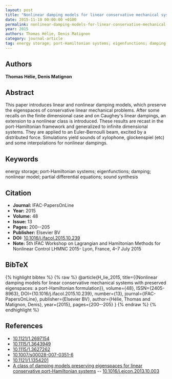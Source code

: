 ```yaml
---
layout: post
title: "Nonlinear damping models for linear conservative mechanical systems with preserved eigenspaces: a port-Hamiltonian formulation"
date: 2015-11-10 00:00:00 +0100
permalink: nonlinear-damping-models-for-linear-conservative-mechanical-systems-with-preserved-eigenspaces-a-port-hamiltonian-formulation
year: 2015
authors: Thomas Hélie, Denis Matignon
category: journal-article
tag: energy storage; port-Hamiltonian systems; eigenfunctions; damping; nonlinear model; partial differential equations; sound synthesis
---
```

 
## Authors
**Thomas Hélie, Denis Matignon**
 
## Abstract
This paper introduces linear and nonlinear damping models, which preserve the eigenspaces of conservative linear mechanical problems. After some recalls on the finite dimensional case and on Caughey's linear dampings, an extension to a nonlinear class is introduced. These results are recast in the port-Hamiltonian framework and generalized to infinite dimensional systems. They are applied to an Euler-Bernoulli beam, excited by a distributed force. Simulations yield sounds of xylophone, glockenspiel (etc) and some interpolations for nonlinear dampings.
 
## Keywords
energy storage; port-Hamiltonian systems; eigenfunctions; damping; nonlinear model; partial differential equations; sound synthesis
 
## Citation
- **Journal:** IFAC-PapersOnLine
- **Year:** 2015
- **Volume:** 48
- **Issue:** 13
- **Pages:** 200--205
- **Publisher:** Elsevier BV
- **DOI:** [10.1016/j.ifacol.2015.10.239](https://doi.org/10.1016/j.ifacol.2015.10.239)
- **Note:** 5th IFAC Workshop on Lagrangian and Hamiltonian Methods for Nonlinear Control LHMNC 2015- Lyon, France, 4–7 July 2015
 
## BibTeX
{% highlight bibtex %}
{% raw %}
@article{H_lie_2015,
  title={{Nonlinear damping models for linear conservative mechanical systems with preserved eigenspaces: a port-Hamiltonian formulation}},
  volume={48},
  ISSN={2405-8963},
  DOI={10.1016/j.ifacol.2015.10.239},
  number={13},
  journal={IFAC-PapersOnLine},
  publisher={Elsevier BV},
  author={Hélie, Thomas and Matignon, Denis},
  year={2015},
  pages={200--205}
}
{% endraw %}
{% endhighlight %}
 
## References
- [10.1121/1.2697154](https://doi.org/10.1121/1.2697154)
- [10.1115/1.3643949](https://doi.org/10.1115/1.3643949)
- [10.1115/1.3627262](https://doi.org/10.1115/1.3627262)
- [10.1007/s00028-007-0351-6](https://doi.org/10.1007/s00028-007-0351-6)
- [10.1121/1.1354201](https://doi.org/10.1121/1.1354201)
- [A class of damping models preserving eigenspaces for linear conservative port-Hamiltonian systems](a-class-of-damping-models-preserving-eigenspaces-for-linear-conservative-port-hamiltonian-systems) -- [10.1016/j.ejcon.2013.10.003](https://doi.org/10.1016/j.ejcon.2013.10.003)

